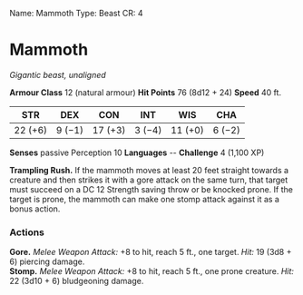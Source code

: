 Name: Mammoth
Type: Beast
CR: 4

# Mammoth
_Gigantic beast, unaligned_

**Armour Class** 12 (natural armour)
**Hit Points** 76 (8d12 + 24)
**Speed** 40 ft.

| STR     | DEX     | CON     | INT     | WIS     | CHA     |
|---------|---------|---------|---------|---------|---------|
| 22 (+6) | 9 (−1)  | 17 (+3) | 3 (−4)  | 11 (+0) | 6 (−2)  |  

**Senses** passive Perception 10
**Languages** --
**Challenge** 4 (1,100 XP)

**Trampling Rush.** If the mammoth moves at least 20 feet straight towards a creature and then strikes it with a gore attack on the same turn, that target must succeed on a DC 12 Strength saving throw or be knocked prone. If the target is prone, the mammoth can make one stomp attack against it as a bonus action.

### Actions 
**Gore.** _Melee Weapon Attack:_ +8 to hit, reach 5 ft., one target. _Hit:_ 19 (3d8 + 6) piercing damage.    
**Stomp.** _Melee Weapon Attack:_ +8 to hit, reach 5 ft., one prone creature. _Hit:_ 22 (3d10 + 6) bludgeoning damage.
